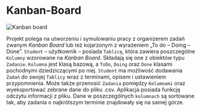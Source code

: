 # Kanban-Board


![Kanban board](https://user-images.githubusercontent.com/80910359/117805121-e3952280-b258-11eb-8fe0-1c9abe886c3a.png "Diagram UML aplikacji Kanban Board")


Projekt polega na utworzeniu i symulowaniu pracy z organizerem zadań zwanym *Kanban Board* lub też kojarzonym z wyrażeniem „To do – Doing – Done”. `Student` – użytkownik – posiada `Tablicę`, która zawiera poszczególne `Kolumny` wzorowane na *Kanban Board*. Składają się one z obiektów typu `Zadanie`. `Kolumna` jest klasą bazową, a `ToDo`, `Doing` oraz `Done` klasami pochodnymi dziedziczącymi po niej. `Student` ma możliwość dodawania `Zadań` do swojej `Tablicy` wraz z terminami, opisem i ustawieniem przypomnienia. Może także przenosić `Zadania` pomiędzy `Kolumnami` oraz wyeksportować zebrane dane do pliku .csv. Aplikacja posiada funkcję odczytu informacji z pliku. Dane w poszczególnych `kolumnach` są sortowane tak, aby zadania o najkrótszym terminie znajdowały się na samej górze.

